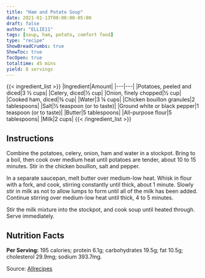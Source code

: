 ```yaml
---
title: "Ham and Potato Soup"
date: 2021-01-13T00:00:00-05:00
draft: false
author: "ELLIE11"
tags: [soup, ham, potato, comfort food]
type: "recipe"
ShowBreadCrumbs: true
ShowToc: true
TocOpen: true
totaltime: 45 mins
yield: 8 servings
---
```


{{< ingredient_list >}}
|Ingredient|Amount|
|---|---|
|Potatoes, peeled and diced|3 ½ cups|
|Celery, diced|½ cup|
|Onion, finely chopped|½ cup|
|Cooked ham, diced|¾ cup|
|Water|3 ¼ cups|
|Chicken bouillon granules|2 tablespoons|
|Salt|½ teaspoon (or to taste)|
|Ground white or black pepper|1 teaspoon (or to taste)|
|Butter|5 tablespoons|
|All-purpose flour|5 tablespoons|
|Milk|2 cups|
{{< /ingredient_list >}}

## Instructions

Combine the potatoes, celery, onion, ham and water in a stockpot. Bring to a boil, then cook over medium heat until potatoes are tender, about 10 to 15 minutes. Stir in the chicken bouillon, salt and pepper.

In a separate saucepan, melt butter over medium-low heat. Whisk in flour with a fork, and cook, stirring constantly until thick, about 1 minute. Slowly stir in milk as not to allow lumps to form until all of the milk has been added. Continue stirring over medium-low heat until thick, 4 to 5 minutes.

Stir the milk mixture into the stockpot, and cook soup until heated through. Serve immediately.

## Nutrition Facts

**Per Serving:**
195 calories; protein 6.1g; carbohydrates 19.5g; fat 10.5g; cholesterol 29.9mg; sodium 393.7mg.

Source: [Allrecipes](https://www.allrecipes.com/recipe/56927/delicious-ham-and-potato-soup/) 